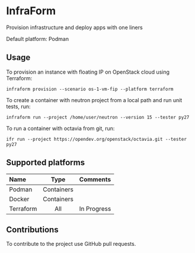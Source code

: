 # InfraForm

Provision infrastructure and deploy apps with one liners

Default platform: Podman

## Usage

To provision an instance with floating IP on OpenStack cloud using Terraform:

    infraform provision --scenario os-1-vm-fip --platform terraform

To create a container with neutron project from a local path and run unit tests, run:

    infraform run --project /home/user/neutron --version 15 --tester py27

To run a container with octavia from git, run:

    ifr run --project https://opendev.org/openstack/octavia.git --tester py27

## Supported platforms

Name | Type | Comments
:------ |:------:|:--------:
Podman | Containers | 
Docker | Containers | 
Terraform | All | In Progress

## Contributions

To contribute to the project use GitHub pull requests.
